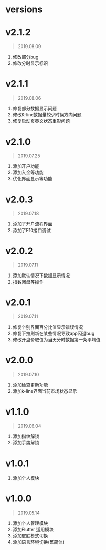 # versions

# v2.1.2

> 2019.08.09

 1. 修改部分bug
 2. 修改分时显示标识

# v2.1.1

> 2019.08.06

 1. 修复部分数据显示问题
 2. 修改K-line数据量较少时候方向问题
 3. 修复启动页英文状态重影问题

# v2.1.0

> 2019.07.25

 1. 添加开户功能
 2. 添加入金等功能
 3. 优化界面显示等功能

# v2.0.3

> 2019.07.18

 1. 添加了开户流程界面
 2. 添加了F10接口调试

# v2.0.2

> 2019.07.11

 1. 添加默认情况下数据显示情况
 2. 指数闭盘等操作

# v2.0.1

> 2019.07.11

 1. 修复个别界面百分比值显示错误情况
 2. 修复下拉刷新在某些情况导致app闪退bug
 3. 修改开盘价取值为当天分时数据第一条平均值

# v2.0.0

> 2019.07.10

 1. 添加检查更新功能
 2. 添加k-line界面当前市场状态显示

# v1.1.0

> 2019.06.04

 1. 添加指纹解锁
 2. 添加手势解锁

# v1.0.1

 1. 添加个人模块

# v1.0.0

> 2019.05.14

 1. 添加个人管理模块
 2. 添加Flutter 适用模块
 3. 添加皮肤模式切换
 4. 添加语言环境切换(繁简体)

